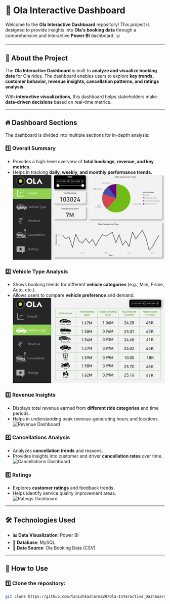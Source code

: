 # 🚖 Ola Interactive Dashboard

Welcome to the **Ola Interactive Dashboard** repository! This project is designed to provide insights into **Ola's booking data** through a comprehensive and interactive **Power BI** dashboard. 📊

---

## 📌 About the Project

The **Ola Interactive Dashboard** is built to **analyze and visualize booking data** for Ola rides. The dashboard enables users to explore **key trends, customer behavior, revenue insights, cancellation patterns, and ratings analysis.**  

With **interactive visualizations**, this dashboard helps stakeholders make **data-driven decisions** based on real-time metrics.

---

## 🔥 Dashboard Sections

The dashboard is divided into multiple sections for in-depth analysis:

### 1️⃣ **Overall Summary**  
   - Provides a high-level overview of **total bookings, revenue, and key metrics.**
   - Helps in tracking **daily, weekly, and monthly performance trends.**  
   ![Overall Dashboard](https://github.com/tanishkasharma29/Ola-Interactive_Dashboard/blob/main/Overall.png?raw=true)

### 2️⃣ **Vehicle Type Analysis**  
   - Shows booking trends for different **vehicle categories** (e.g., Mini, Prime, Auto, etc.).
   - Allows users to compare **vehicle preference** and demand.  
   ![Vehicle Type Dashboard](https://github.com/tanishkasharma29/Ola-Interactive_Dashboard/blob/main/Vehicle_Type.png?raw=true)

### 3️⃣ **Revenue Insights**  
   - Displays total revenue earned from **different ride categories** and time periods.
   - Helps in understanding peak revenue-generating hours and locations.  
   ![Revenue Dashboard](link-to-revenue-image)

### 4️⃣ **Cancellations Analysis**  
   - Analyzes **cancellation trends** and reasons.
   - Provides insights into customer and driver **cancellation rates** over time.  
   ![Cancellations Dashboard](link-to-cancellations-image)

### 5️⃣ **Ratings**  
   - Explores **customer ratings** and feedback trends.
   - Helps identify service quality improvement areas.  
   ![Ratings Dashboard](link-to-ratings-image)

---

## 🛠️ Technologies Used

- **📊 Data Visualization**: Power BI  
- **📂 Database**: MySQL  
- **📜 Data Source**: Ola Booking Data (CSV)  
 

---

## 🚀 How to Use

### 1️⃣ Clone the repository:
```bash
git clone https://github.com/tanishkasharma29/Ola-Interactive_Dashboard.git
